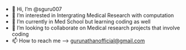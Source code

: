 - 👋 Hi, I’m @sguru007
- 👀 I’m interested in Intergrating Medical Research with computation
- 🌱 I’m currently in Med School but learning coding as well
- 💞️ I’m looking to collaborate on Medical research projects that involve coding
- 📫 How to reach me --> gurunathanofficial@gmail.com

<!---
sguru007/sguru007 is a ✨ special ✨ repository because its `README.md` (this file) appears on your GitHub profile.
You can click the Preview link to take a look at your changes.
--->
